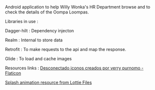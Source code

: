 Android application to help Willy Wonka's HR Department browse and to check the details of the
Oompa Loompas.

Libraries in use : 

Dagger-hilt : Dependency injecton 

Realm : Internal to store data

Retrofit : To make requests to the api and map the response.

Glide : To load and cache images

Resources links  :
<a href="https://www.flaticon.es/iconos-gratis/desconectado" title="desconectado iconos">Desconectado iconos creados por verry purnomo - Flaticon</a>

<a href="https://lottiefiles.com/9878-background-full-screen" title="desconectado iconos">Splash animation resource from Lottie Files</a>